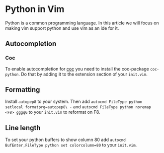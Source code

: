 # Python in Vim

Python is a common programming language.
In this article we will focus on making vim support python and use vim as an
ide for it.

## Autocompletion

### Coc

To enable autocompletion for [coc](coc.md) you need to install the coc-package
`coc-python`. Do that by adding it to the extension section of your `init.vim`.

## Formatting

Install `autopep8` to your system.
Then add `autocmd FileType python setlocal formatprg=autopep8\ -` and
`autocmd FileType python noremap <F8> gggqG` to your
`init.vim` to reformat on F8.

## Line length

To set your python buffers to show column 80 add
`autocmd BufEnter,FileType python set colorcolumn=80` to your `init.vim`.
